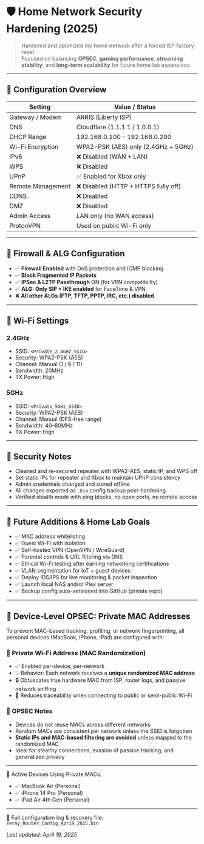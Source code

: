 # 🛡️ Home Network Security Hardening (2025)

> Hardened and optimized my home network after a forced ISP factory reset.  
> Focused on balancing **OPSEC**, **gaming performance**, **streaming stability**, and **long-term scalability** for future home lab expansions.

---

## 🔐 Configuration Overview

| Setting                     | Value / Status                          |
|-----------------------------|------------------------------------------|
| Gateway / Modem             | ARRIS (Liberty ISP)                     |
| DNS                         | Cloudflare (1.1.1.1 / 1.0.0.1)          |
| DHCP Range                  | 192.168.0.100 – 192.168.0.200           |
| Wi-Fi Encryption            | WPA2-PSK (AES) only (2.4GHz + 5GHz)     |
| IPv6                        | ❌ Disabled (WAN + LAN)                 |
| WPS                         | ❌ Disabled                             |
| UPnP                        | ✅ Enabled for Xbox only                |
| Remote Management           | ❌ Disabled (HTTP + HTTPS fully off)    |
| DDNS                        | ❌ Disabled                             |
| DMZ                         | ❌ Disabled                             |
| Admin Access                | LAN only (no WAN access)               |
| ProtonVPN                   | Used on public Wi-Fi only              |

---

## 🧱 Firewall & ALG Configuration

- ✅ **Firewall Enabled** with DoS protection and ICMP blocking  
- ✅ **Block Fragmented IP Packets**  
- ✅ **IPSec & L2TP Passthrough** ON (for VPN compatibility)  
- ✅ **ALG: Only SIP + IKE enabled** for FaceTime & VPN  
- ❌ **All other ALGs (FTP, TFTP, PPTP, IRC, etc.) disabled**  

---

## 📶 Wi-Fi Settings

### 2.4GHz
- SSID: `<Private_2.4GHz_SSID>`
- Security: WPA2-PSK (AES)
- Channel: Manual (1 / 6 / 11)
- Bandwidth: 20MHz
- TX Power: High

### 5GHz
- SSID: `<Private_5GHz_SSID>`
- Security: WPA2-PSK (AES)
- Channel: Manual (DFS-free range)
- Bandwidth: 40–80MHz
- TX Power: High

---

## 🧠 Security Notes

- Cleaned and re-secured repeater with WPA2-AES, static IP, and WPS off  
- Set static IPs for repeater and Xbox to maintain UPnP consistency  
- Admin credentials changed and stored offline  
- All changes exported as `.bin` config backup post-hardening  
- Verified stealth mode with ping blocks, no open ports, no remote access  

---

## 🔮 Future Additions & Home Lab Goals

- ✅ MAC address whitelisting  
- ✅ Guest Wi-Fi with isolation  
- ✅ Self-hosted VPN (OpenVPN / WireGuard)  
- ✅ Parental controls & URL filtering via DNS  
- ✅ Ethical Wi-Fi testing after earning networking certifications  
- ✅ VLAN segmentation for IoT + guest devices  
- ✅ Deploy IDS/IPS for live monitoring & packet inspection  
- ✅ Launch local NAS and/or Plex server  
- ✅ Backup config auto-versioned into GitHub (private repo)
---

## 🔐 Device-Level OPSEC: Private MAC Addresses

To prevent MAC-based tracking, profiling, or network fingerprinting, all personal devices (MacBook, iPhone, iPad) are configured with:

### 📱 Private Wi-Fi Address (MAC Randomization)

- ✅ Enabled per-device, per-network
- 💡 Behavior: Each network receives a **unique randomized MAC address**
- 🔒 Obfuscates true hardware MAC from ISP, router logs, and passive network sniffing
- 📡 Reduces traceability when connecting to public or semi-public Wi-Fi

### 🧠 OPSEC Notes

- Devices do not reuse MACs across different networks
- Random MACs are consistent per network unless the SSID is forgotten
- **Static IPs and MAC-based filtering are avoided** unless mapped to the randomized MAC
- Ideal for stealthy connections, evasion of passive tracking, and generalized privacy

---

📌 Active Devices Using Private MACs:
- ✅ MacBook Air (Personal)
- ✅ iPhone 14 Pro (Personal)
- ✅ iPad Air 4th Gen (Personal)
---

📁 Full configuration log & recovery file:  
`Yeray_Router_Config_Apr19_2025.bin`

_Last updated: April 19, 2025_

